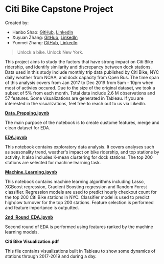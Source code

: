 # Citi Bike Capstone Project
Created by:
* Hanbo Shao: [GitHub](https://github.com/shimmer-croissant0707), [LinkedIn](linkedin.com/in/hanbo-shao)
* Xuyuan Zhang: [GitHub](https://github.com/AliceXuyuan), [LinkedIn](linkedin.com/in/xuyuan-zhang)
* Yunmei Zhang: [GitHub](https://github.com/zhangym1256), [LinkedIn](linkedin.com/in/yunmeizhang)


>Unlock a bike.
Unlock New York. 


This project aims to study the factors that have strong impact on Citi Bike ridership, and identify similarity and discrepancy between dock stations. Data used in this study include monthly trip data published by Citi Bike, NYC daily weather from NOAA, and dock capacity from Open Bus. The time span of this analysis covers from Jan 2017 to Dec 2019 from 5am - 10pm when most of activies occured. Due to the size of the original dataset, we took a subset of 5% from each month. Total data include 2.6 M observations and 57 features. Some visualizations are generated in Tableau. If you are interested in the visualizations, feel free to reach out to us via LikedIn.


[**Data_Prepping.ipynb**](https://github.com/shimmer-croissant0707/Citi-Bike-Capstone/blob/master/Data_Prepping.ipynb)

The main purpose of the notebook is to create custome features, merge and clean dataset for EDA. 

[**EDA.ipynb**](https://github.com/shimmer-croissant0707/Citi-Bike-Capstone/blob/master/EDA.ipynb)

This notebook contains exploratory data analysis. It covers analyses such as seasonality trend, weather's impact on bike ridership, and top stations by activity. It also includes K-mean clustering for dock stations. The top 200 stations are selected for machine learning task. 

[**Machine_Learning.ipynb**](https://github.com/shimmer-croissant0707/Citi-Bike-Capstone/blob/master/Machine_Learning.ipynb)

This notebook contains machine learning algorithms including Lasso, XGBoost regression, Gradient Boosting regression and Random Forest classifier. Regression models are used to predict hourly checkout count for the top 200 Citi Bike stations in NYC. Classifier model is used to predict high/low turnover for the top 200 stations. Feature selection is performed and feature importance is outputted.  

[**2nd_Round_EDA.ipynb**](https://github.com/shimmer-croissant0707/Citi-Bike-Capstone/blob/master/2nd_Round_EDA.ipynb)

Second round of EDA is performed using features ranked by the machine learning models.

**Citi Bike Visualization.pdf**

This file contains visualizations built in Tableau to show some dynamics of stations through 2017-2019 and during a day. 
